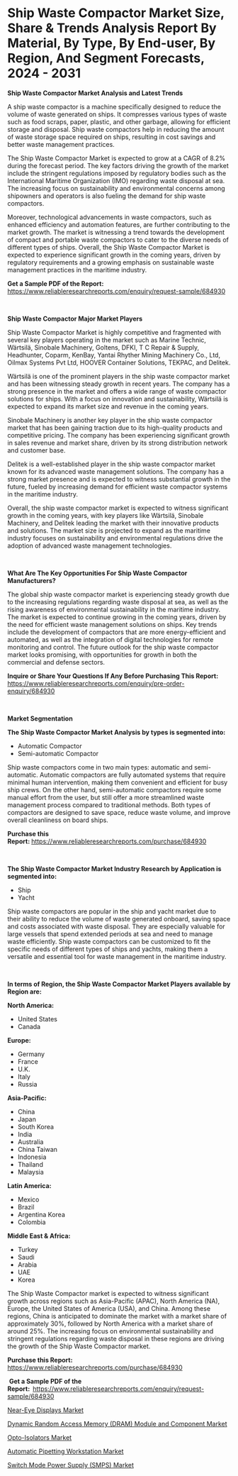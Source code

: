 <p><h1>Ship Waste Compactor Market Size, Share & Trends Analysis Report By Material, By Type, By End-user, By Region, And Segment Forecasts, 2024 - 2031</h1></p><p><strong>Ship Waste Compactor Market Analysis and Latest Trends</strong></p>
<p><p>A ship waste compactor is a machine specifically designed to reduce the volume of waste generated on ships. It compresses various types of waste such as food scraps, paper, plastic, and other garbage, allowing for efficient storage and disposal. Ship waste compactors help in reducing the amount of waste storage space required on ships, resulting in cost savings and better waste management practices.</p><p>The Ship Waste Compactor Market is expected to grow at a CAGR of 8.2% during the forecast period. The key factors driving the growth of the market include the stringent regulations imposed by regulatory bodies such as the International Maritime Organization (IMO) regarding waste disposal at sea. The increasing focus on sustainability and environmental concerns among shipowners and operators is also fueling the demand for ship waste compactors.</p><p>Moreover, technological advancements in waste compactors, such as enhanced efficiency and automation features, are further contributing to the market growth. The market is witnessing a trend towards the development of compact and portable waste compactors to cater to the diverse needs of different types of ships. Overall, the Ship Waste Compactor Market is expected to experience significant growth in the coming years, driven by regulatory requirements and a growing emphasis on sustainable waste management practices in the maritime industry.</p></p>
<p><strong>Get a Sample PDF of the Report:&nbsp;</strong> <a href="https://www.reliableresearchreports.com/enquiry/request-sample/684930">https://www.reliableresearchreports.com/enquiry/request-sample/684930</a></p>
<p>&nbsp;</p>
<p><strong>Ship Waste Compactor Major Market Players</strong></p>
<p><p>Ship Waste Compactor Market is highly competitive and fragmented with several key players operating in the market such as Marine Technic, Wärtsilä, Sinobale Machinery, Goltens, DFKI, T C Repair & Supply, Headhunter, Coparm, KenBay, Yantai Rhyther Mining Machinery Co., Ltd, Oilmax Systems Pvt Ltd, HOOVER Container Solutions, TEKPAC, and Delitek.</p><p>Wärtsilä is one of the prominent players in the ship waste compactor market and has been witnessing steady growth in recent years. The company has a strong presence in the market and offers a wide range of waste compactor solutions for ships. With a focus on innovation and sustainability, Wärtsilä is expected to expand its market size and revenue in the coming years.</p><p>Sinobale Machinery is another key player in the ship waste compactor market that has been gaining traction due to its high-quality products and competitive pricing. The company has been experiencing significant growth in sales revenue and market share, driven by its strong distribution network and customer base.</p><p>Delitek is a well-established player in the ship waste compactor market known for its advanced waste management solutions. The company has a strong market presence and is expected to witness substantial growth in the future, fueled by increasing demand for efficient waste compactor systems in the maritime industry.</p><p>Overall, the ship waste compactor market is expected to witness significant growth in the coming years, with key players like Wärtsilä, Sinobale Machinery, and Delitek leading the market with their innovative products and solutions. The market size is projected to expand as the maritime industry focuses on sustainability and environmental regulations drive the adoption of advanced waste management technologies.</p></p>
<p>&nbsp;</p>
<p><strong>What Are The Key Opportunities For Ship Waste Compactor Manufacturers?</strong></p>
<p><p>The global ship waste compactor market is experiencing steady growth due to the increasing regulations regarding waste disposal at sea, as well as the rising awareness of environmental sustainability in the maritime industry. The market is expected to continue growing in the coming years, driven by the need for efficient waste management solutions on ships. Key trends include the development of compactors that are more energy-efficient and automated, as well as the integration of digital technologies for remote monitoring and control. The future outlook for the ship waste compactor market looks promising, with opportunities for growth in both the commercial and defense sectors.</p></p>
<p><strong>Inquire or Share Your Questions If Any Before Purchasing This Report:</strong> <a href="https://www.reliableresearchreports.com/enquiry/pre-order-enquiry/684930">https://www.reliableresearchreports.com/enquiry/pre-order-enquiry/684930</a></p>
<p>&nbsp;</p>
<p><strong>Market Segmentation</strong></p>
<p><strong>The Ship Waste Compactor Market Analysis by types is segmented into:</strong></p>
<p><ul><li>Automatic Compactor</li><li>Semi-automatic Compactor</li></ul></p>
<p><p>Ship waste compactors come in two main types: automatic and semi-automatic. Automatic compactors are fully automated systems that require minimal human intervention, making them convenient and efficient for busy ship crews. On the other hand, semi-automatic compactors require some manual effort from the user, but still offer a more streamlined waste management process compared to traditional methods. Both types of compactors are designed to save space, reduce waste volume, and improve overall cleanliness on board ships.</p></p>
<p><strong>Purchase this Report:&nbsp;</strong><a href="https://www.reliableresearchreports.com/purchase/684930">https://www.reliableresearchreports.com/purchase/684930</a></p>
<p>&nbsp;</p>
<p><strong>The Ship Waste Compactor Market Industry Research by Application is segmented into:</strong></p>
<p><ul><li>Ship</li><li>Yacht</li></ul></p>
<p><p>Ship waste compactors are popular in the ship and yacht market due to their ability to reduce the volume of waste generated onboard, saving space and costs associated with waste disposal. They are especially valuable for large vessels that spend extended periods at sea and need to manage waste efficiently. Ship waste compactors can be customized to fit the specific needs of different types of ships and yachts, making them a versatile and essential tool for waste management in the maritime industry.</p></p>
<p>&nbsp;</p>
<p><strong>In terms of Region, the Ship Waste Compactor Market Players available by Region are:</strong></p>
<p>
    <p> <strong> North America: </strong>
        <ul>
            <li>United States</li>
            <li>Canada</li>
        </ul>
        </p> 
    <p> <strong> Europe: </strong>
        <ul>
            <li>Germany</li>
            <li>France</li>
            <li>U.K.</li>
            <li>Italy</li>
            <li>Russia</li>
        </ul>
        </p> 
    <p> <strong> Asia-Pacific: </strong>
        <ul>
            <li>China</li>
            <li>Japan</li>
            <li>South Korea</li>
            <li>India</li>
            <li>Australia</li>
            <li>China Taiwan</li>
            <li>Indonesia</li>
            <li>Thailand</li>
            <li>Malaysia</li>
        </ul>
        </p> 
    <p> <strong> Latin America: </strong>
        <ul>
            <li>Mexico</li>
            <li>Brazil</li>
            <li>Argentina Korea</li>
            <li>Colombia</li>
        </ul>
        </p> 
    <p> <strong> Middle East & Africa: </strong>
        <ul>
            <li>Turkey</li>
            <li>Saudi</li>
            <li>Arabia</li>
            <li>UAE</li>
            <li>Korea</li>
        </ul>
    </p>
    </p>
<p><p>The Ship Waste Compactor market is expected to witness significant growth across regions such as Asia-Pacific (APAC), North America (NA), Europe, the United States of America (USA), and China. Among these regions, China is anticipated to dominate the market with a market share of approximately 30%, followed by North America with a market share of around 25%. The increasing focus on environmental sustainability and stringent regulations regarding waste disposal in these regions are driving the growth of the Ship Waste Compactor market.</p></p>
<p><strong>Purchase this Report: </strong><a href="https://www.reliableresearchreports.com/purchase/684930">https://www.reliableresearchreports.com/purchase/684930</a></p>
<p>&nbsp;<strong>Get a Sample PDF of the Report:&nbsp;&nbsp;</strong><a href="https://www.reliableresearchreports.com/enquiry/request-sample/684930">https://www.reliableresearchreports.com/enquiry/request-sample/684930</a></p>
<p><strong></strong></p>
<p><p><a href="https://view.publitas.com/reportprime-1/near-eye-displays-market-offers-provide-insightful-data-for-the-time-period-from-2024-to-2031-and-also-provide-analysis-based-on-application-type-and-region/">Near-Eye Displays Market</a></p><p><a href="https://view.publitas.com/reportprime-1/dynamic-random-access-memory-dram-module-and-component-market-offers-provide-insightful-data-for-the-time-period-from-2024-to-2031-and-also-provide-analysis-based-on-application-type-and-region/">Dynamic Random Access Memory (DRAM) Module and Component Market</a></p><p><a href="https://eight-handstand-8fb.notion.site/Global-Opto-Isolators-Market-by-Types-Applications-and-Major-Players-with-Regional-Growth-Rate-An-285fca4dda8c45188a9fe769578dee19">Opto-Isolators Market</a></p><p><a href="https://github.com/juancolorado15/Market-Research-Report-List-1/blob/main/automatic-pipetting-workstation-market.md">Automatic Pipetting Workstation Market</a></p><p><a href="https://simplistic-meeting-7ee.notion.site/Switch-Mode-Power-Supply-SMPS-Market-Share-Market-New-Trends-Analysis-Report-By-Type-By-Applica-0b058bf6ac8548e88936e4397b17d675">Switch Mode Power Supply (SMPS) Market</a></p></p>